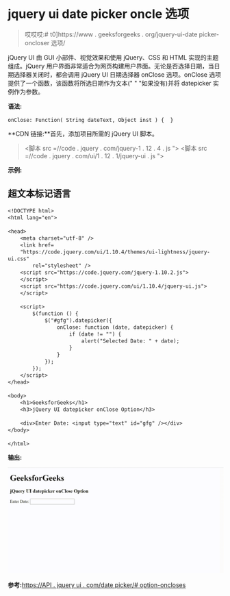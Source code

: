 # jquery ui date picker oncle 选项

> 哎哎哎:# t0]https://www . geeksforgeeks . org/jquery-ui-date picker-oncloser 选项/

jQuery UI 由 GUI 小部件、视觉效果和使用 jQuery、CSS 和 HTML 实现的主题组成。jQuery 用户界面非常适合为网页构建用户界面。无论是否选择日期，当日期选择器关闭时，都会调用 jQuery UI 日期选择器 onClose 选项。onClose 选项提供了一个函数，该函数将所选日期作为文本(" " "如果没有)并将 datepicker 实例作为参数。

**语法:**

```
onClose: Function( String dateText, Object inst ) {  }
```

**CDN 链接:**首先，添加项目所需的 jQuery UI 脚本。

> <link rel="”stylesheet”" href="”//code.jquery.com/ui/1.12.1/themes/smoothness/jquery-ui.css”">
> <脚本 src =//code . jquery . com/jquery-1 . 12 . 4 . js "></脚本>
> <脚本 src =//code . jquery . com/ui/1 . 12 . 1/jquery-ui . js "></脚本>

**示例:**

## 超文本标记语言

```
<!DOCTYPE html>
<html lang="en">

<head>
    <meta charset="utf-8" />
    <link href=
    "https://code.jquery.com/ui/1.10.4/themes/ui-lightness/jquery-ui.css"
        rel="stylesheet" />
    <script src="https://code.jquery.com/jquery-1.10.2.js">
    </script>
    <script src="https://code.jquery.com/ui/1.10.4/jquery-ui.js">
    </script>

    <script>
        $(function () {
            $("#gfg").datepicker({
                onClose: function (date, datepicker) {
                    if (date != "") {
                        alert("Selected Date: " + date);
                    }
                }
            });
        });
    </script>
</head>

<body>
    <h1>GeeksforGeeks</h1>
    <h3>jQuery UI datepicker onClose Option</h3>

    <div>Enter Date: <input type="text" id="gfg" /></div>
</body>

</html>
```

**输出:**

![](img/2e711a3dc05becdda7a63a268b023f8b.png)

**参考:**[https://API . jquery ui . com/date picker/# option-oncloses](https://api.jqueryui.com/datepicker/#option-onClose)